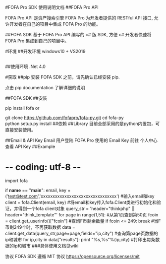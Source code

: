 #FOFA Pro SDK 使用说明文档
##FOFA Pro API

FOFA Pro API 是资产搜索引擎 FOFA Pro 为开发者提供的 RESTful API 接口, 允许开发者在自己的项目中集成 FOFA Pro 的功能。

##FOFA SDK
基于 FOFA Pro API 编写的 c# 版 SDK, 方便 c# 开发者快速将 FOFA Pro 集成到自己的项目中。

#环境
##开发环境
windows10 + VS2019
##
##使用环境
.Net 4.0

#获取
##pip
安装 FOFA SDK 之前，请先确认已经安装 pip.

点击 pip documentation 了解详细的说明

##FOFA SDK
##安装

pip install fofa
or

git clone https://github.com/fofapro/fofa-py.git
cd fofa-py   
python setup.py install
##依赖
##Library
目前全部采用的是python内置包，可直接安装使用。

##Email & API Key
Email    用户登陆 FOFA Pro 使用的 Email
Key 前往 个人中心 查看 API Key
##Example
# -- coding: utf-8 --
import fofa

if __name__ == "__main__":
    email, key = ('test@test.com','xxxxxxxxxxxxxxxxxxxxxxxxxxxxxxxx') #输入email和key
    client = fofa.Client(email, key)                                  #将email和key传入fofa.Client类进行初始化和验证，并得到一个fofa client对象
    query_str = 'header="thinkphp" || header="think_template"'
    for page in range(1,51):                                          #从第1页查到第50页
        fcoin = client.get_userinfo()["fcoin"]                        #查询F币剩余数量
        if fcoin <= 249:
            break                                                     #当F币剩249个时，不再获取数据
        data = client.get_data(query_str,page=page,fields="ip,city")  #查询第page页数据的ip和城市
        for ip,city in data["results"]:
            print "%s,%s"%(ip,city)                                   #打印出每条数据的ip和城市
###具体使用文档见wiki

协议
FOFA SDK 遵循 MIT 协议 https://opensource.org/licenses/mit

